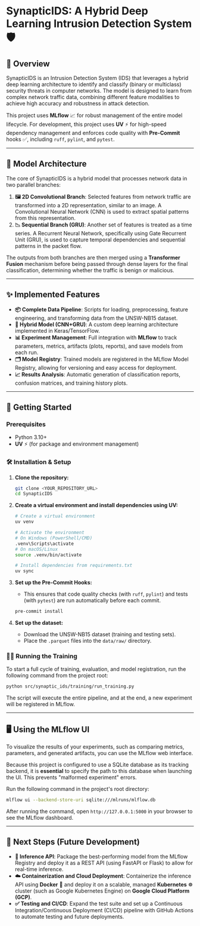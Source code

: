 # SynapticIDS: A Hybrid Deep Learning Intrusion Detection System 🛡️

## 🚀 Overview

SynapticIDS is an Intrusion Detection System (IDS) that leverages a hybrid deep learning architecture to identify and classify (binary or multiclass) security threats in computer networks. The model is designed to learn from complex network traffic data, combining different feature modalities to achieve high accuracy and robustness in attack detection.

This project uses **MLflow** 📈 for robust management of the entire model lifecycle. For development, this project uses **UV** ⚡ for high-speed dependency management and enforces code quality with **Pre-Commit** hooks ✅, including `ruff`, `pylint`, and `pytest`.

***

## 🧠 Model Architecture

The core of SynapticIDS is a hybrid model that processes network data in two parallel branches:

1.  **🖼️ 2D Convolutional Branch**: Selected features from network traffic are transformed into a 2D representation, similar to an image. A Convolutional Neural Network (CNN) is used to extract spatial patterns from this representation.
2.  **📉 Sequential Branch (GRU)**: Another set of features is treated as a time series. A Recurrent Neural Network, specifically using Gate Recurrent Unit (GRU), is used to capture temporal dependencies and sequential patterns in the packet flow.

The outputs from both branches are then merged using a **Transformer Fusion** mechanism before being passed through dense layers for the final classification, determining whether the traffic is benign or malicious.

***

## ✨ Implemented Features

* **📦 Complete Data Pipeline**: Scripts for loading, preprocessing, feature engineering, and transforming data from the UNSW-NB15 dataset.
* **🤖 Hybrid Model (CNN+GRU)**: A custom deep learning architecture implemented in Keras/TensorFlow.
* **📊 Experiment Management**: Full integration with **MLflow** to track parameters, metrics, artifacts (plots, reports), and save models from each run.
* **🗂️ Model Registry**: Trained models are registered in the MLflow Model Registry, allowing for versioning and easy access for deployment.
* **📈 Results Analysis**: Automatic generation of classification reports, confusion matrices, and training history plots.

***

## 🏁 Getting Started

### Prerequisites

* Python 3.10+
* **UV** ⚡ (for package and environment management)

### 🛠️ Installation & Setup

1.  **Clone the repository:**
    ```bash
    git clone <YOUR_REPOSITORY_URL>
    cd SynapticIDS
    ```

2.  **Create a virtual environment and install dependencies using UV:**
    ```bash
    # Create a virtual environment
    uv venv

    # Activate the environment
    # On Windows (PowerShell/CMD)
    .venv\Scripts\activate
    # On macOS/Linux
    source .venv/bin/activate

    # Install dependencies from requirements.txt
    uv sync
    ```

3.  **Set up the Pre-Commit Hooks:**
    * This ensures that code quality checks (with `ruff`, `pylint`) and tests (with `pytest`) are run automatically before each commit.
    ```bash
    pre-commit install
    ```

4.  **Set up the dataset:**
    * Download the UNSW-NB15 dataset (training and testing sets).
    * Place the `.parquet` files into the `data/raw/` directory.

### 🏋️‍♀️ Running the Training

To start a full cycle of training, evaluation, and model registration, run the following command from the project root:

```bash
python src/synaptic_ids/training/run_training.py
```

The script will execute the entire pipeline, and at the end, a new experiment will be registered in MLflow.

***

## 🖥️ Using the MLflow UI

To visualize the results of your experiments, such as comparing metrics, parameters, and generated artifacts, you can use the MLflow web interface.

Because this project is configured to use a SQLite database as its tracking backend, it is **essential** to specify the path to this database when launching the UI. This prevents "malformed experiment" errors.

Run the following command in the project's root directory:

```bash
mlflow ui --backend-store-uri sqlite:///mlruns/mlflow.db
```

After running the command, open `http://127.0.0.1:5000` in your browser to see the MLflow dashboard.

***

## 🚀 Next Steps (Future Development)

* **🤖 Inference API**: Package the best-performing model from the MLflow Registry and deploy it as a REST API (using FastAPI or Flask) to allow for real-time inference.
* **☁️ Containerization and Cloud Deployment**: Containerize the inference API using **Docker** 🐳 and deploy it on a scalable, managed **Kubernetes** ☸️ cluster (such as Google Kubernetes Engine) on **Google Cloud Platform (GCP)**.
* **✅ Testing and CI/CD**: Expand the test suite and set up a Continuous Integration/Continuous Deployment (CI/CD) pipeline with GitHub Actions to automate testing and future deployments.

